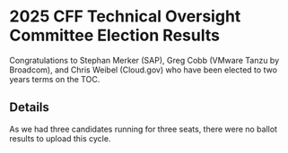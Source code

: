 # 2025 CFF Technical Oversight Committee Election Results

Congratulations to Stephan Merker (SAP), Greg Cobb (VMware Tanzu by Broadcom), and Chris Weibel (Cloud.gov) who have been elected to two years terms on the TOC.

## Details

As we had three candidates running for three seats, there were no ballot results to upload this cycle. 
